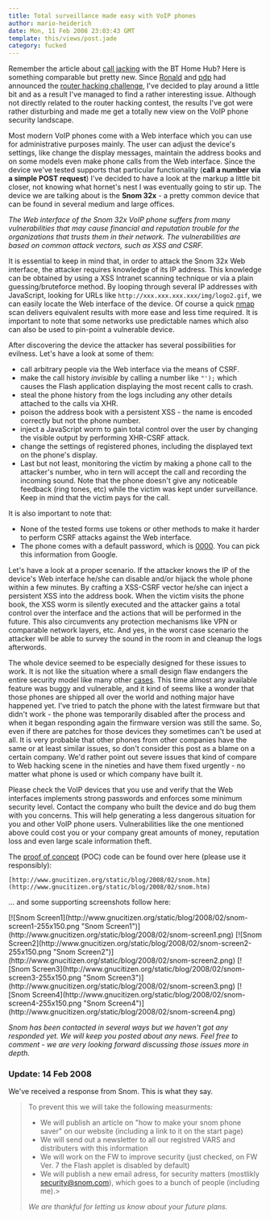 ```yaml
---
title: Total surveillance made easy with VoIP phones
author: mario-heiderich
date: Mon, 11 Feb 2008 23:03:43 GMT
template: this/views/post.jade
category: fucked
---
```


Remember the article about [call jacking](/blog/call-jacking) with the BT Home Hub? Here is something comparable but pretty new. Since [Ronald](http://0x000000.com/) and [pdp](http://www.gnucitizen.org/about/pdp) had announced the [router hacking challenge](/blog/router-hacking-challenge), I've decided to play around a little bit and as a result I've managed to find a rather interesting issue. Although not directly related to the router hacking contest, the results I've got were rather disturbing and made me get a totally new view on the VoIP phone security landscape.

Most modern VoIP phones come with a Web interface which you can use for administrative purposes mainly. The user can adjust the device's settings, like change the display messages, maintain the address books and on some models even make phone calls from the Web interface. Since the device we've tested supports that particular functionality (**call a number via a simple POST request**) I've decided to have a look at the markup a little bit closer, not knowing what hornet's nest I was eventually going to stir up. The device we are talking about is the **Snom 32x** - a pretty common device that can be found in several medium and large offices.

_The Web interface of the Snom 32x VoIP phone suffers from many vulnerabilities that may cause financial and reputation trouble for the organizations that trusts them in their network. The vulnerabilities are based on common attack vectors, such as XSS and CSRF._

It is essential to keep in mind that, in order to attack the Snom 32x Web interface, the attacker requires knowledge of its IP address. This knowledge can be obtained by using a XSS Intranet scanning technique or via a plain guessing/bruteforce method. By looping through several IP addresses with JavaScript, looking for URLs like `http://xxx.xxx.xxx.xxx/img/logo2.gif`, we can easily locate the Web interface of the device. Of course a quick [nmap](http://nmap.org/) scan delivers equivalent results with more ease and less time required. It is important to note that some networks use predictable names which also can also be used to pin-point a vulnerable device.

After discovering the device the attacker has several possibilities for evilness. Let's have a look at some of them:

* call arbitrary people via the Web interface via the means of CSRF.
* make the call history _invisible_ by calling a number like `"');` which causes the Flash application displaying the most recent calls to crash.
* steal the phone history from the logs including any other details attached to the calls via XHR.
* poison the address book with a persistent XSS - the name is encoded correctly but not the phone number.
* inject a JavaScript worm to gain total control over the user by changing the visible output by performing XHR-CSRF attack.
* change the settings of registered phones, including the displayed text on the phone's display.
* Last but not least, monitoring the victim by making a phone call to the attacker's number, who in tern will accept the call and recording the incoming sound. Note that the phone doesn't give any noticeable feedback (ring tones, etc) while the victim was kept under surveillance. Keep in mind that the victim pays for the call.

It is also important to note that:

* None of the tested forms use tokens or other methods to make it harder to perform CSRF attacks against the Web interface.
* The phone comes with a default password, which is [0000](http://www.cirt.net/cgi-bin/passwd.pl?method=showven&ven=Snom). You can pick this information from Google.

Let's have a look at a proper scenario. If the attacker knows the IP of the device's Web interface he/she can disable and/or hijack the whole phone within a few minutes. By crafting a XSS-CSRF vector he/she can inject a persistent XSS into the address book. When the victim visits the phone book, the XSS worm is silently executed and the attacker gains a total control over the interface and the actions that will be performed in the future. This also circumvents any protection mechanisms like VPN or comparable network layers, etc. And yes, in the worst case scenario the attacker will be able to survey the sound in the room in and cleanup the logs afterwords.

The whole device seemed to be especially designed for these issues to work. It is not like the situation where a small design flaw endangers the entire security model like many other [cases](/blog/google-gmail-e-mail-hijack-technique/). This time almost any available feature was buggy and vulnerable, and it kind of seems like a wonder that those phones are shipped all over the world and nothing major have happened yet. I've tried to patch the phone with the latest firmware but that didn't work - the phone was  temporarily disabled after the process and when it began responding again the firmware version was still the same. So, even if there are patches for those devices they sometimes can't be used at all. It is very probable that other phones from other companies have the same or at least similar issues, so don't consider this post as a blame on a certain company. We'd rather point out severe issues that kind of compare to Web hacking scene in the nineties and have them fixed urgently - no matter what phone is used or which company have built it.

<div class="message">Please check the VoIP devices that you use and verify that the Web interfaces implements strong passwords and enforces some minimum security level. Contact the company who built the device and do bug them with you concerns. This will help generating a less dangerous situation for you and other VoIP phone users. Vulnerabilities like the one mentioned above could cost you or your company great amounts of money, reputation loss and even large scale information theft.</div>

The [proof of concept](http://www.gnucitizen.org/static/blog/2008/02/snom.htm)  (POC) code can be found over here (please use it responsibly):

    [http://www.gnucitizen.org/static/blog/2008/02/snom.htm](http://www.gnucitizen.org/static/blog/2008/02/snom.htm)

... and some supporting screenshots follow here:

<div class="screen">
[![Snom Screen1](http://www.gnucitizen.org/static/blog/2008/02/snom-screen1-255x150.png "Snom Screen1")](http://www.gnucitizen.org/static/blog/2008/02/snom-screen1.png)
[![Snom Screen2](http://www.gnucitizen.org/static/blog/2008/02/snom-screen2-255x150.png "Snom Screen2")](http://www.gnucitizen.org/static/blog/2008/02/snom-screen2.png)
[![Snom Screen3](http://www.gnucitizen.org/static/blog/2008/02/snom-screen3-255x150.png "Snom Screen3")](http://www.gnucitizen.org/static/blog/2008/02/snom-screen3.png)
[![Snom Screen4](http://www.gnucitizen.org/static/blog/2008/02/snom-screen4-255x150.png "Snom Screen4")](http://www.gnucitizen.org/static/blog/2008/02/snom-screen4.png)
</div>

_Snom has been contacted in several ways but we haven't got any responded yet. We will keep you posted about any news. Feel free to comment - we are very looking forward discussing those issues more in depth._

### Update: 14 Feb 2008

We've received a response from Snom. This is what they say.

> To prevent this we will take the following measurments:
> 
> * We will publish an article on "how to make your snom phone saver" on our website (including a link to it on the start page)
> * We will send out a newsletter to all our registred VARS and distributers with this information
> * We will work on the FW to improve security (just checked, on FW Ver. 7 the Flash applet is disabled by default)
> * We will publish a new email adress, for security matters (mostlikly security@snom.com), which goes to a bunch of people (including me).> 
> 
> _We are thankful for letting us know about your future plans._

